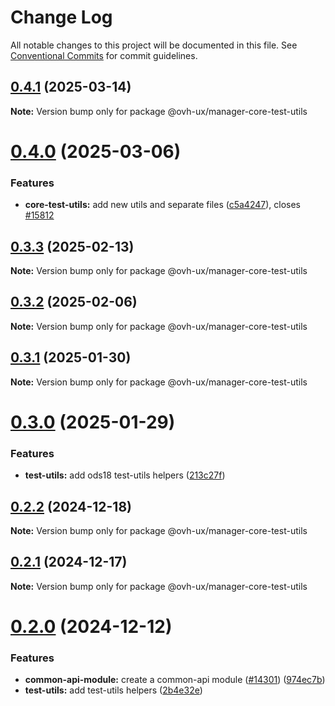 # Change Log

All notable changes to this project will be documented in this file.
See [Conventional Commits](https://conventionalcommits.org) for commit guidelines.

## [0.4.1](https://github.com/ovh/manager/compare/@ovh-ux/manager-core-test-utils@0.4.0...@ovh-ux/manager-core-test-utils@0.4.1) (2025-03-14)

**Note:** Version bump only for package @ovh-ux/manager-core-test-utils





# [0.4.0](https://github.com/ovh/manager/compare/@ovh-ux/manager-core-test-utils@0.3.3...@ovh-ux/manager-core-test-utils@0.4.0) (2025-03-06)


### Features

* **core-test-utils:** add new utils and separate files ([c5a4247](https://github.com/ovh/manager/commit/c5a4247940f16aba332962686fdcb7e4ad21ff73)), closes [#15812](https://github.com/ovh/manager/issues/15812)





## [0.3.3](https://github.com/ovh/manager/compare/@ovh-ux/manager-core-test-utils@0.3.2...@ovh-ux/manager-core-test-utils@0.3.3) (2025-02-13)

**Note:** Version bump only for package @ovh-ux/manager-core-test-utils





## [0.3.2](https://github.com/ovh/manager/compare/@ovh-ux/manager-core-test-utils@0.3.1...@ovh-ux/manager-core-test-utils@0.3.2) (2025-02-06)

**Note:** Version bump only for package @ovh-ux/manager-core-test-utils





## [0.3.1](https://github.com/ovh/manager/compare/@ovh-ux/manager-core-test-utils@0.3.0...@ovh-ux/manager-core-test-utils@0.3.1) (2025-01-30)

**Note:** Version bump only for package @ovh-ux/manager-core-test-utils





# [0.3.0](https://github.com/ovh/manager/compare/@ovh-ux/manager-core-test-utils@0.2.2...@ovh-ux/manager-core-test-utils@0.3.0) (2025-01-29)


### Features

* **test-utils:** add ods18 test-utils helpers ([213c27f](https://github.com/ovh/manager/commit/213c27f9a96d59b7445a3bfc92f6af2ff7aad8b1))





## [0.2.2](https://github.com/ovh/manager/compare/@ovh-ux/manager-core-test-utils@0.2.1...@ovh-ux/manager-core-test-utils@0.2.2) (2024-12-18)

**Note:** Version bump only for package @ovh-ux/manager-core-test-utils





## [0.2.1](https://github.com/ovh/manager/compare/@ovh-ux/manager-core-test-utils@0.2.0...@ovh-ux/manager-core-test-utils@0.2.1) (2024-12-17)

**Note:** Version bump only for package @ovh-ux/manager-core-test-utils





# [0.2.0](https://github.com/ovh/manager/compare/@ovh-ux/manager-core-test-utils@0.1.0...@ovh-ux/manager-core-test-utils@0.2.0) (2024-12-12)


### Features

* **common-api-module:** create a common-api module ([#14301](https://github.com/ovh/manager/issues/14301)) ([974ec7b](https://github.com/ovh/manager/commit/974ec7bdef0017024793a4a1e2402fdaa8771d8b))
* **test-utils:** add test-utils helpers ([2b4e32e](https://github.com/ovh/manager/commit/2b4e32ed4111830e440d054a8d45da227ea4581b))
